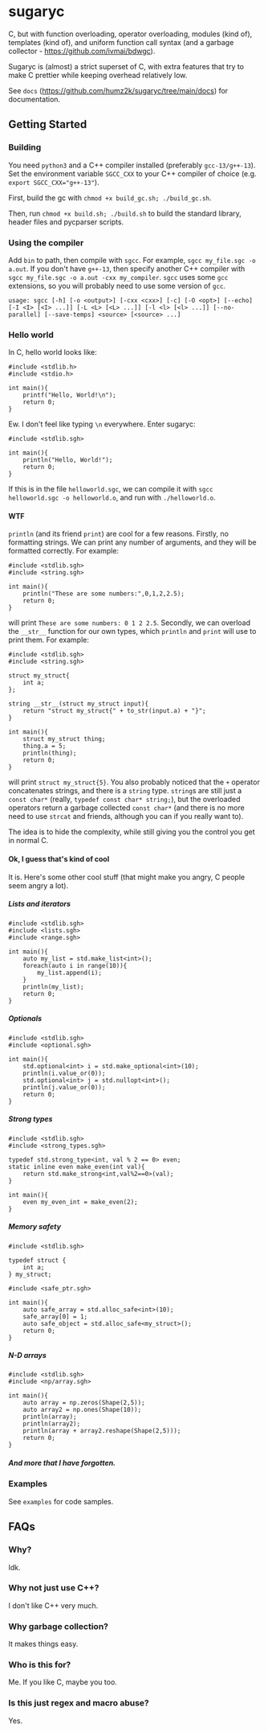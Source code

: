 # sugaryc
 
C, but with function overloading, operator overloading, modules (kind of), templates (kind of), and uniform function call syntax (and a garbage collector - https://github.com/ivmai/bdwgc).

Sugaryc is (almost) a strict superset of C, with extra features that try to make C prettier while keeping overhead relatively low.

See `docs` (https://github.com/humz2k/sugaryc/tree/main/docs) for documentation.

## Getting Started

### Building
You need `python3` and a C++ compiler installed (preferably `gcc-13/g++-13`). Set the environment variable `SGCC_CXX` to your C++ compiler of choice (e.g. `export SGCC_CXX="g++-13"`).

First, build the gc with `chmod +x build_gc.sh; ./build_gc.sh`.

Then, run `chmod +x build.sh; ./build.sh` to build the standard library, header files and pycparser scripts.

### Using the compiler

Add `bin` to path, then compile with `sgcc`. For example, `sgcc my_file.sgc -o a.out`. If you don't have `g++-13`, then specify another C++ compiler with `sgcc my_file.sgc -o a.out -cxx my_compiler`. `sgcc` uses some `gcc` extensions, so you will probably need to use some version of `gcc`.

`usage: sgcc [-h] [-o <output>] [-cxx <cxx>] [-c] [-O <opt>] [--echo] [-I <I> [<I> ...]] [-L <L> [<L> ...]] [-l <l> [<l> ...]] [--no-parallel] [--save-temps] <source> [<source> ...]`

### Hello world
In C, hello world looks like:
```
#include <stdlib.h>
#include <stdio.h>

int main(){
    printf("Hello, World!\n");
    return 0;
}
```
Ew. I don't feel like typing `\n` everywhere. Enter sugaryc:
```
#include <stdlib.sgh>

int main(){
    println("Hello, World!");
    return 0;
}
```
If this is in the file `helloworld.sgc`, we can compile it with `sgcc helloworld.sgc -o helloworld.o`, and run with `./helloworld.o`.

#### WTF

`println` (and its friend `print`) are cool for a few reasons. Firstly, no formatting strings. We can print any number of arguments, and they will be formatted correctly. For example:
```
#include <stdlib.sgh>
#include <string.sgh>

int main(){
    println("These are some numbers:",0,1,2,2.5);
    return 0;
}
```
will print `These are some numbers: 0 1 2 2.5`. Secondly, we can overload the `__str__` function for our own types, which `println` and `print` will use to print them. For example:
```
#include <stdlib.sgh>
#include <string.sgh>

struct my_struct{
    int a;
};

string __str__(struct my_struct input){
    return "struct my_struct{" + to_str(input.a) + "}";
}

int main(){
    struct my_struct thing;
    thing.a = 5;
    println(thing);
    return 0;
}
```
will print `struct my_struct{5}`. You also probably noticed that the `+` operator concatenates strings, and there is a `string` type. `string`s are still just a `const char*` (really, `typedef const char* string;`), but the overloaded operators return a garbage collected `const char*` (and there is no more need to use `strcat` and friends, although you can if you really want to).

The idea is to hide the complexity, while still giving you the control you get in normal C.

#### Ok, I guess that's kind of cool
It is. Here's some other cool stuff (that might make you angry, C people seem angry a lot).
##### Lists and iterators
```
#include <stdlib.sgh>
#include <lists.sgh>
#include <range.sgh>

int main(){
    auto my_list = std.make_list<int>();
    foreach(auto i in range(10)){
        my_list.append(i);
    }
    println(my_list);
    return 0;
}
```
##### Optionals
```
#include <stdlib.sgh>
#include <optional.sgh>

int main(){
    std.optional<int> i = std.make_optional<int>(10);
    println(i.value_or(0));
    std.optional<int> j = std.nullopt<int>();
    println(j.value_or(0));
    return 0;
}
```
##### Strong types
```
#include <stdlib.sgh>
#include <strong_types.sgh>

typedef std.strong_type<int, val % 2 == 0> even;
static inline even make_even(int val){
    return std.make_strong<int,val%2==0>(val);
}

int main(){
    even my_even_int = make_even(2);
}
```
##### Memory safety
```
#include <stdlib.sgh>

typedef struct {
    int a;
} my_struct;

#include <safe_ptr.sgh>

int main(){
    auto safe_array = std.alloc_safe<int>(10);
    safe_array[0] = 1;
    auto safe_object = std.alloc_safe<my_struct>();
    return 0;
}
```
##### N-D arrays
```
#include <stdlib.sgh>
#include <np/array.sgh>

int main(){
    auto array = np.zeros(Shape(2,5));
    auto array2 = np.ones(Shape(10));
    println(array);
    println(array2);
    println(array + array2.reshape(Shape(2,5)));
    return 0;
}
```
##### And more that I have forgotten.

### Examples

See `examples` for code samples.

## FAQs

### Why?
Idk.

### Why not just use C++?
I don't like C++ very much.

### Why garbage collection?
It makes things easy.

### Who is this for?
Me. If you like C, maybe you too.

### Is this just regex and macro abuse?
Yes.
